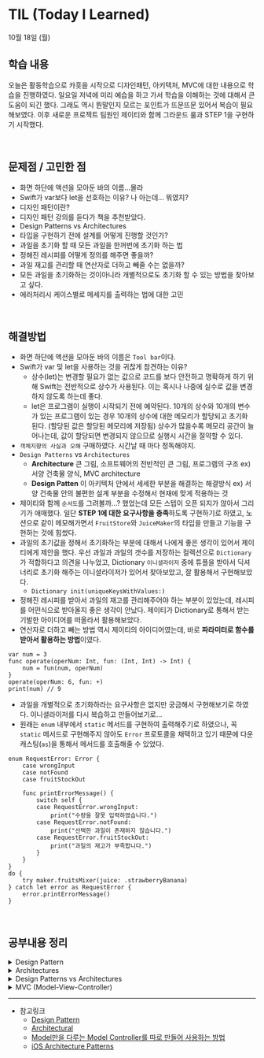 # TIL (Today I Learned)

10월 18일 (월)

## 학습 내용
오늘은 활동학습으로 카훗을 시작으로 디자인패턴, 아키텍처, MVC에 대한 내용으로 학습을 진행하였다. 일요일 저녁에 미리 예습을 하고 가서 학습을 이해하는 것에 대해서 큰 도움이 되긴 했다. 그래도 역시 뭔말인지 모르는 포인트가 뜨문뜨문 있어서 복습이 필요해보였다. 이후 새로운 프로젝트 팀원인 제이티와 함께 그라운드 룰과 STEP 1을 구현하기 시작했다.

&nbsp;

## 문제점 / 고민한 점
- 화면 하단에 액션을 모아둔 바의 이름...몰라
- Swift가 var보다 let을 선호하는 이유? 나 아는데... 뭐였지?
- 디자인 패턴이란?
- 디자인 패턴 강의를 듣다가 책을 추천받았다.
- Design Patterns vs Architectures
- 타입을 구현하기 전에 설계를 어떻게 진행할 것인가?
- 과일을 초기화 할 때 모든 과일을 한꺼번에 초기화 하는 법
- 정해진 레시피를 어떻게 정의를 해주면 좋을까?
- 과일 재고를 관리할 때 연산자로 더하고 빼줄 수는 없을까?
- 모든 과일을 초기화하는 것이아니라 개별적으로도 초기화 할 수 있는 방법을 찾아보고 싶다.
- 에러처리시 케이스별로 메세지를 출력하는 법에 대한 고민

&nbsp;

## 해결방법
- 화면 하단에 액션을 모아둔 바의 이름은 `Tool bar`이다.
- Swift가 var 및 let을 사용하는 것을 귀찮게 참견하는 이유?
    * 상수(let)는 변경할 필요가 없는 값으로 코드를 보다 안전하고 명확하게 하기 위해 Swift는 전반적으로 상수가 사용된다. 이는 혹시나 나중에 실수로 값을 변경하지 않도록 하는데 좋다.
    * let은 프로그램이 실행이 시작되기 전에 예약된다. 10개의 상수와 10개의 변수가 있는 프로그램이 있는 경우 10개의 상수에 대한 메모리가 할당되고 초기화 된다. (할당된 값은 할당된 메모리에 저장됨) 상수가 많을수록 메모리 공간이 늘어나는데, 값이 할당되면 변경되지 않으므로 실행시 시간을 절약할 수 있다.
- `객체지향의 사실과 오해` 구매하였다. 시간날 때 마다 정독해야지.
- `Design Patterns` vs `Architectures`
    * **Architecture**
        큰 그림, 소프트웨어의 전반적인 큰 그림, 프로그램의 구조
        ex) 서양 건축물 양식, MVC architecture
    * **Design Patten**
        이 아키텍처 안에서 세세한 부분을 해결하는 해결방식
        ex) 서양 건축물 안의 불편한 설계 부분을 수정해서 현재에 맞게 적용하는 것
- 제이티와 함께 `순서도`를 그려볼까...? 했었는데 모든 스텝이 오픈 되지가 않아서 그리기가 애매했다. 일단 **STEP 1에 대한 요구사항을 충족**하도록 구현하기로 하였고, 노션으로 같이 메모해가면서 `FruitStore`와 `JuiceMaker`의 타입을 만들고 기능을 구현하는 것에 힘썼다.
- 과일의 초기값을 정해서 초기화하는 부분에 대해서 나에게 좋은 생각이 있어서 제이티에게 제안을 했다. 우선 과일과 과일의 갯수를 저장하는 컬렉션으로 `Dictionary`가 적합하다고 의견을 나누었고, Dictionary `이니셜라이저` 중에 튜플을 받아서 딕셔너리로 초기화 해주는 이니셜라이저가 있어서 찾아보았고, 잘 활용해서 구현해보았다.
    - `Dictionary init(uniqueKeysWithValues:)`
- 정해진 레시피를 받아서 과일의 재고를 관리해주어야 하는 부분이 있었는데, 레시피를 어떤식으로 받아올지 좋은 생각이 안났다. 제이티가 Dictionary로 통해서 받는 기발한 아이디어를 떠올라서 활용해보았다.
- 연산자로 더하고 빼는 방법 역시 제이티의 아이디어였는데, 바로 **파라미터로 함수를 받아서 활용하는 방법**이였다.
```swift=
var num = 3
func operate(operNum: Int, fun: (Int, Int) -> Int) {
    num = fun(num, operNum)
}
operate(operNum: 6, fun: +)
print(num) // 9
```
- 과일을 개별적으로 초기화하라는 요구사항은 없지만 궁금해서 구현해보기로 하였다. 이니셜라이저를 다시 복습하고 만들어보기로...
- 원래는 `enum` 내부에서 `static` 메서드를 구현하여 출력해주기로 하였으나, 꼭 `static` 메서드로 구현해주지 않아도 `Error` 프로토콜을 채택하고 있기 때문에 다운캐스팅(`as`)을 통해서 메서드를 호출해줄 수 있었다. 
```swift=
enum RequestError: Error {
    case wrongInput
    case notFound
    case fruitStockOut
    
    func printErrorMessage() {
        switch self {
        case RequestError.wrongInput:
            print("수량을 잘못 입력하였습니다.")
        case RequestError.notFound:
            print("선택한 과일이 존재하지 않습니다.")
        case RequestError.fruitStockOut:
            print("과일의 재고가 부족합니다.")
        }
    }
}
do {
    try maker.fruitsMixer(juice: .strawberryBanana)
} catch let error as RequestError {
    error.printErrorMessage()
}
```



    

&nbsp;

## 공부내용 정리
<details>
<summary>Design Pattern</summary>
<div markdown="1">

# Design Pattern
* 설계할 때 자주 쓰이는 템플릿
* 선배들의 삽질 기록
* 코드의 모양새
디자인 패턴은 소프트웨어 공학의 소프트웨어 설계에서 공통으로 발생하는 문제에 대해 자주 쓰이는 설계 방법을 정리한 패턴이다.

## 사용 이유
디자인 패턴을 참고하여 개발할 경우 효율성과 유지보수성, 운용성이 높아지며 프로그램의 최적화에 도움이 된다.
* OOP의 다양한 문제 상황에 대한 예방
* 프로그래머 사이의 협업 효율 향상
* 프로그래머 사이의 의사소통 증진
* 코드의 안정화 및 최적화
* 코드의 재사용성 증가


주어진 패턴을 상황에 맞게 변경을 해서 사용해야 하는데 디자인 패턴에 집착하게 되면 유연하게 패턴을 적용 및 변경을 못하게 된다. 따라서 100퍼센트 지킬 필요는 없지만 명확하게 알아두면 쓸 일이 많다.

</div>
</details>
<details>
<summary>Architectures</summary>
<div markdown="1">

# Architectures
간단하게 프로그램의 구조라고 생각한다. 위키에서는 소프트웨어 내에서의 공통적인 발생 문제들을 해결하기 위한 일반적인 해결 방법이라고 설명하고 있다.

## 사용 이유
프로그램은 제대로 작성만 된다면 실행이 가능하다. 하지만 이런 프로그램들은 유지보수에 굉장히 많은 비용이 들어가며 실력있는 개발자가 보기에는 가독성이 떨어진다고 볼 수 있다.

## 좋은 아키텍처란?
* 균형잡힌 분배(Balanced Distribution)
    * 객체 지향 원칙 중 Single Responsibility에 기반 > 하나의 객체는 하나의 역할만 갖는다
    * 모듈(클래스)들의 독립성이 떨어지면 테스트가 어렵다
* 테스트 가능 (Testablity)
    * 테스트 중 발생하는 이슈를 사전에 발견하기 위한 단계다.
* 사용하기 쉬운지 (Easy of Use)
    * 개발 속도와 관련이 있다.
* 단방향성 데이터 흐름(Unidirectional Data Flow)
    * 코드를 쉽게 이해할 수 있게 하며 쉬운 디버깅을 제공한다.
    * 에러가 발생하면 원인을 찾기 힘들어 지는 공유 자원의 사용도 피해야 한다.

4가지 조건을 충족 시키는 완벽한 아키텍처는 존재하지 않는다. 그러니깐 자신의 프로젝트 성격에 맞춰서 적절한 아키텍처 도입이 필요하다.

iOS에서는 4가지 조건 중 균형잡힌 분배를 위해서 크게 3가지로 나누어 코딩이 진행된다.
* Model 데이터 조작이 일어나고 이를 담당하는 부분
* View 사용자에게 보여주는 시각적인 부분으로 UI에 해당.
* Controller / Presenter / ViewModel 이 부분은 Model과 View 사이의 중재자로 View를 통해 발생한 사용자의 액션에 따라 동작하며 Model에 값의 조정을 요청하며 Model 값의 변화에 맞게 View를 갱신하는 역할
그래서 iOS에서 가장 많이 사용되는 아키텍처 패턴인 MVC, MVP, MVVM가 있다.


</div>
</details>
<details>
<summary>Design Patterns vs Architectures</summary>
<div markdown="1">

* Architecture
큰 그림, 소프트웨어의 전반적인 큰 그림, 프로그램의 구조
ex) 서양 건축물 양식, MVC architecture
* Design Patten
이 아키텍처 안에서 세세한 부분을 해결하는 해결방식
ex) 서양 건축물 안의 불편한 설계 부분을 수정해서 현재에 맞게 적용하는 것


</div>
</details>
<details>
<summary>MVC (Model-View-Controller)
</summary>
<div markdown="1">

![](https://i.imgur.com/nncCDHO.gif)

Xcode 프로젝트 디렉토리에서 Model, View, Controller 폴더를 따로 만들어서 관리한다.

## Model
앱이 정확히 무엇을 할지 코딩하는 것이다. 비즈니스 로직을 담당하는 함수들이 정의되고, 처리되는 데이터(클래스, 구조체 등)와 내부 알고리즘이 정의된다.

## View
사용자에게 말 그대로 보여지는 영역으로 볼 수 있다. Storyboard 파일을 비롯해서 인터페이스를 구축하는 영역으로 생각하면 될 것 같다.

## Controller
Model 과 View 사이의 다리라고 보면 된다. Controller는 Model이 가지고 있는 데이터를 어떻게 할 것인지 명령을 내린다. 그리고 이 명령을 토대로 사용자에게 보여지는 인터페이스 부분도 수정을 한다. 보통 여기서 @IBAction 함수들이 정의된다. 즉 사용자가 View를 통해 Interaction을 하면 Controller가 이를 control한다는 것이다.

Model 에서는 비즈니스 로직을, View에서는 사용자에게 보여지는 것들을, 그리고 Controller 에서는 어떻게 Model 을 활용해서 View 에게 보여질 것인지만 정의하면 되니, 코드가 간결해지고, 관리가 용이해진다.


## MVC 패턴에서 각 영역이 대화하는 방법
Controller는 Model과 View에 직접 지시를 할 수 있지만 Model과 View는 Controller에 직접적으로 알릴 수 없다.
그렇다면 만약 Model의 데이터가 변경된 것을 알리거나, View에서 사용자의 action이 발생했을 때 Controller에게 어떻게 알릴까?

## View to Controller

![](https://i.imgur.com/ypG6NxM.jpg)

컨트롤러는 View에 대해서 outlet을 이용해서 View에게 직접 접근할 수 있다. View는 target - Action 구조로 사용자의 행위에 따라 필요한 함수를 호출 할 수 있다. 또한 구조적으로 미리 정해진 방식으로 행위에 대한 요청 (delegate), 데이터에 대한 요청(data-source)을 할 수 있다.

## Model to Controller

![](https://i.imgur.com/w3KNBvI.jpg)

컨트롤러는 모델에 접근할 수 있다. 하지만 모델은 Notification & KVO 방식을 통해 모델의 변화를 컨트롤러에게 알릴 수 있다.


## 장점
- 다른 패턴에 비해 코드량이 적다
- 애플에서 기본적으로 지원하고 있는 패턴이기 때문에 쉽게 접근할 수 있다
- 많은 개발자들에게 친숙한 패턴이기 때문에 개발자들이 쉽게 유지보수 할 수 있다.
- 개발 속도가 빠르기 때문에 아키텍처가 중요하지 않을 때 사용하거나 규모가 작은 프로젝트에서 사용하기 좋다.

## 단점

![](https://i.imgur.com/pQFMobW.png)

- 위의 사진과 같이 뷰와 컨트롤러가 너무 밀접하게 연결되어 있다.
- View와 Controller가 붙어있으며 Controller가 View의 Lift Cycle까지 관리하기 때문에 View와 Controller를 분리하기 어렵다. 이렇게 되면 재사용성이 떨어지고 유닛 테스트를 진행하기 힘들어진다.
- 대부분의 코드가 Controller에 밀집될 수 있다. Life Cycle 관리 뿐만 아니라 delegate나 datasource관리, 네트워크 요청, DB에 데이터 요청 등 많은 코드가 Controller에 작성되면 Controller의 크기는 비대해지고 내부 구조는 복잡해지게 된다.
- 이런 상황을 비유해 많은 사람들이 Massive View Contorller라고 부르기도 한다
- 이렇게 복잡해진 코드는 프로젝트 규모가 커질수록 유지보수하기 힘들게 만든다.

## MVC 아키텍처는 아키텍처의 기준에 얼마나 부합할까?
* Distribution View와 Model은 분리되었지만 View와 Controller는 강하게 연결되어 있다.
* Testability View와 Controller가 강하게 연결되어 있어서 Model만 테스트를 진행 할 수 있다.
* Easy of Use 가장 적은 양의 코드를 필요하며 경험이 적은 개발자들도 쉽게 유지보수 할 수 있다.

아키텍처를 잘 모를 때 사용하기 쉬운 패턴이지만 작은 프로젝트여도 많은 유지보수 비용이 들어간다.

</div>
</details>

---

- 참고링크
    - [Design Pattern](https://ko.wikipedia.org/wiki/%EC%86%8C%ED%94%84%ED%8A%B8%EC%9B%A8%EC%96%B4_%EB%94%94%EC%9E%90%EC%9D%B8_%ED%8C%A8%ED%84%B4)
    - [Architectural](https://en.wikipedia.org/wiki/Architectural_pattern)
    - [Model만을 다루는 Model Controller를 따로 만들어 사용하는 방법](https://www.swiftbysundell.com/articles/model-controllers-in-swift/)
    - [iOS Architecture Patterns](https://medium.com/ios-os-x-development/ios-architecture-patterns-ecba4c38de52)

